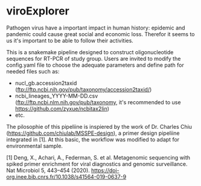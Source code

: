 # viroExplorer
Pathogen virus have a important impact in human history: epidemic and pandemic could cause great social and economic loss. Therefor it seems to us it's important to be able to follow their activities. 

This is a snakemake pipeline designed to construct oligonucleotide sequences for RT-PCR of study group. Users are invited to modify the config.yaml file to choose the adequate parameters and define path for needed files such as: 
* nucl_gb.accession2taxid (ftp://ftp.ncbi.nih.gov/pub/taxonomy/accession2taxid/)
* ncbi_lineages_YYYY-MM-DD.csv (ftp://ftp.ncbi.nlm.nih.gov/pub/taxonomy, it's recommended to use https://github.com/zyxue/ncbitax2lin) 
* etc. 

The pilosophie of this pipeliine is inspiered by the work of Dr. Charles Chiu (https://github.com/chiulab/MSSPE-design), a primer design pipeliine integrated in [1]. At this basic, the workflow was modified to adapt for environmental sample. 



[1] Deng, X., Achari, A., Federman, S. et al. Metagenomic sequencing with spiked primer enrichment for viral diagnostics and genomic surveillance. Nat Microbiol 5, 443–454 (2020). https://doi-org.inee.bib.cnrs.fr/10.1038/s41564-019-0637-9
